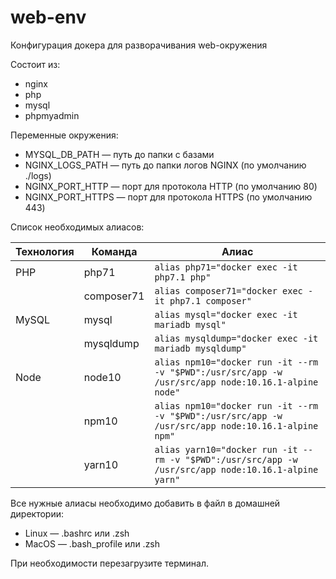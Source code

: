 # web-env
Конфигурация докера для разворачивания web-окружения

Состоит из:
 - nginx
 - php
 - mysql
 - phpmyadmin

Переменные окружения:
 - MYSQL_DB_PATH — путь до папки с базами
 - NGINX_LOGS_PATH — путь до папки логов NGINX (по умолчанию ./logs)
 - NGINX_PORT_HTTP — порт для протокола HTTP (по умолчанию 80)
 - NGINX_PORT_HTTPS — порт для протокола HTTPS (по умолчанию 443)

Список необходимых алиасов:

| Технология | Команда    | Алиас |
|------------|------------|-------|
| PHP        | php71      | ``alias php71="docker exec -it php7.1 php"`` |
|            | composer71 | ``alias composer71="docker exec -it php7.1 composer"`` |
| MySQL      | mysql      | ``alias mysql="docker exec -it mariadb mysql"`` |
|            | mysqldump  | ``alias mysqldump="docker exec -it mariadb mysqldump"`` |
| Node       | node10     | ``alias npm10="docker run -it --rm -v "$PWD":/usr/src/app -w /usr/src/app node:10.16.1-alpine node"`` |
|            | npm10      | ``alias npm10="docker run -it --rm -v "$PWD":/usr/src/app -w /usr/src/app node:10.16.1-alpine npm"`` |
|            | yarn10     | ``alias yarn10="docker run -it --rm -v "$PWD":/usr/src/app -w /usr/src/app node:10.16.1-alpine yarn"``|

Все нужные алиасы необходимо добавить в файл в домашней директории:
 - Linux — .bashrc или .zsh
 - MacOS — .bash_profile или .zsh

При необходимости перезагрузите терминал.
